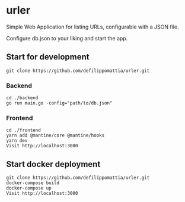 # urler

Simple Web Application for listing URLs, configurable with a JSON file.

Configure db.json to your liking and start the app.

## Start for development

`git clone https://github.com/defilippomattia/urler.git`

### Backend

```
cd ./backend
go run main.go -config="path/to/db.json"

```

### Frontend

```
cd ./frontend
yarn add @mantine/core @mantine/hooks
yarn dev
Visit http://localhost:3000
```

## Start docker deployment

```
git clone https://github.com/defilippomattia/urler.git
docker-compose build
docker-compose up
Visit http://localhost:3000
```
